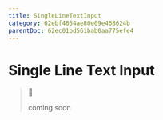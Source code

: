 ```yaml
---
title: SingleLineTextInput
category: 62ebf4654ae80e09e468624b
parentDoc: 62ec01bd561bab0aa775efe4
---
```


# Single Line Text Input
>🚧 
>
> coming soon